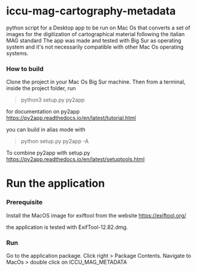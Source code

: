 # iccu-mag-cartography-metadata
python script for a Desktop app to be run on Mac Os that converts a set of images for the digitization of cartographical material following the italian MAG standard
The app was made and tested with Big Sur as operating system and it's not necessarily
compatible with other Mac Os operating systems. 

### How to build 
Clone the project in your Mac Os Big Sur
machine. Then from a terminal, inside the project folder, run

> python3 setup.py py2app


for documentation on py2app
https://py2app.readthedocs.io/en/latest/tutorial.html


you can build in alias mode with
> python setup.py py2app -A


To combine py2app with setup.py
https://py2app.readthedocs.io/en/latest/setuptools.html

# Run the application

### Prerequisite
Install the MacOS image for exiftool from the website
https://exiftool.org/

the application is tested with ExifTool-12.82.dmg.

### Run 
Go to the application package. Click right > Package Contents.
Navigate to MacOs > double click on ICCU_MAG_METADATA

